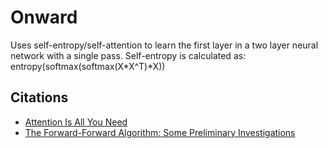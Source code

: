 # Onward
Uses self-entropy/self-attention to learn the first layer in a two layer neural network with a single pass. Self-entropy is calculated as: entropy(softmax(softmax(X*X^T)*X))

## Citations
* [Attention Is All You Need](https://arxiv.org/abs/1706.03762)
* [The Forward-Forward Algorithm: Some Preliminary Investigations](https://arxiv.org/abs/2212.13345)